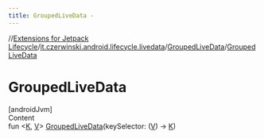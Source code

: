 ```yaml
---
title: GroupedLiveData -
---
```

//[Extensions for Jetpack Lifecycle](../../../index.md)/[it.czerwinski.android.lifecycle.livedata](../index.md)/[GroupedLiveData](index.md)/[GroupedLiveData](-grouped-live-data.md)



# GroupedLiveData  
[androidJvm]  
Content  
fun <[K](index.md), [V](index.md)> [GroupedLiveData](-grouped-live-data.md)(keySelector: ([V](index.md)) -> [K](index.md))  



